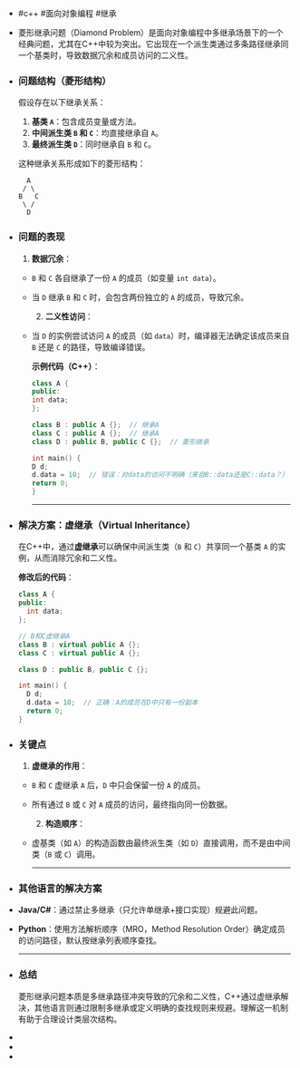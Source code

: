- #c++ #面向对象编程 #继承
- 菱形继承问题（Diamond Problem）是面向对象编程中多继承场景下的一个经典问题，尤其在C++中较为突出。它出现在一个派生类通过多条路径继承同一个基类时，导致数据冗余和成员访问的二义性。
- ### 问题结构（菱形结构）
  假设存在以下继承关系：
  1. **基类 `A`**：包含成员变量或方法。
  2. **中间派生类 `B` 和 `C`**：均直接继承自 `A`。
  3. **最终派生类 `D`**：同时继承自 `B` 和 `C`。
  
  这种继承关系形成如下的菱形结构：
  ```
    A
   / \
  B   C
   \ /
    D
  ```
- ### 问题的表现
  1. **数据冗余**：
	- `B` 和 `C` 各自继承了一份 `A` 的成员（如变量 `int data`）。
	- 当 `D` 继承 `B` 和 `C` 时，会包含两份独立的 `A` 的成员，导致冗余。
	  
	  2. **二义性访问**：
	- 当 `D` 的实例尝试访问 `A` 的成员（如 `data`）时，编译器无法确定该成员来自 `B` 还是 `C` 的路径，导致编译错误。
	  
	  **示例代码（C++）**：
	  ```cpp
	  class A {
	  public:
	  int data;
	  };
	  
	  class B : public A {};  // 继承A
	  class C : public A {};  // 继承A
	  class D : public B, public C {};  // 菱形继承
	  
	  int main() {
	  D d;
	  d.data = 10;  // 错误：对data的访问不明确（来自B::data还是C::data？）
	  return 0;
	  }
	  ```
	  
	  ---
- ### 解决方案：虚继承（Virtual Inheritance）
  在C++中，通过**虚继承**可以确保中间派生类（`B` 和 `C`）共享同一个基类 `A` 的实例，从而消除冗余和二义性。
  
  **修改后的代码**：
  ```cpp
  class A {
  public:
    int data;
  };
  
  // B和C虚继承A
  class B : virtual public A {};
  class C : virtual public A {};
  
  class D : public B, public C {};
  
  int main() {
    D d;
    d.data = 10;  // 正确：A的成员在D中只有一份副本
    return 0;
  }
  ```
- ### 关键点
  1. **虚继承的作用**：
	- `B` 和 `C` 虚继承 `A` 后，`D` 中只会保留一份 `A` 的成员。
	- 所有通过 `B` 或 `C` 对 `A` 成员的访问，最终指向同一份数据。
	  
	  2. **构造顺序**：
	- 虚基类（如 `A`）的构造函数由最终派生类（如 `D`）直接调用，而不是由中间类（`B` 或 `C`）调用。
	  
	  ---
- ### 其他语言的解决方案
- **Java/C#**：通过禁止多继承（只允许单继承+接口实现）规避此问题。
- **Python**：使用方法解析顺序（MRO，Method Resolution Order）确定成员的访问路径，默认按继承列表顺序查找。
  
  ---
- ### 总结
  菱形继承问题本质是多继承路径冲突导致的冗余和二义性，C++通过虚继承解决，其他语言则通过限制多继承或定义明确的查找规则来规避。理解这一机制有助于合理设计类层次结构。
-
-
-
